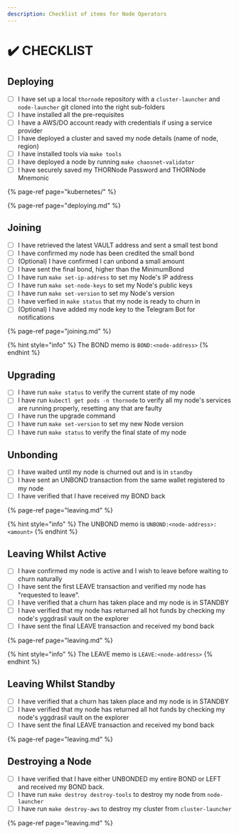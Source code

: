 ```yaml
---
description: Checklist of items for Node Operators
---
```


# ✔️ CHECKLIST

## Deploying

* [ ] I have set up a local `thornode` repository with a `cluster-launcher` and `node-launcher` git cloned into the right sub-folders
* [ ] I have installed all the pre-requisites
* [ ] I have a AWS/DO account ready with credentials if using a service provider
* [ ] I have deployed a cluster and saved my node details \(name of node, region\)
* [ ] I have installed tools via `make tools`
* [ ] I have deployed a node by running `make chaosnet-validator`
* [ ] I have securely saved my THORNode Password and THORNode Mnemonic

{% page-ref page="kubernetes/" %}

{% page-ref page="deploying.md" %}

## Joining

* [ ] I have retrieved the latest VAULT address and sent a small test bond
* [ ] I have confirmed my node has been credited the small bond
* [ ] \(Optional\) I have confirmed I can unbond a small amount
* [ ] I have sent the final bond, higher than the MinimumBond
* [ ] I have run `make set-ip-address` to set my Node's IP address
* [ ] I have run `make set-node-keys` to set my Node's public keys
* [ ] I have run `make set-version` to set my Node's version
* [ ] I have verfied in `make status` that my node is ready to churn in
* [ ] \(Optional\) I have added my node key to the Telegram Bot for notifications

{% page-ref page="joining.md" %}

{% hint style="info" %}
The BOND memo is `BOND:<node-address>`
{% endhint %}

## Upgrading

* [ ] I have run `make status` to verify the current state of my node
* [ ] I have run `kubectl get pods -n thornode` to verify all my node's services are running properly, resetting any that are faulty
* [ ] I have run the upgrade command
* [ ] I have run `make set-version` to set my new Node version
* [ ] I have run `make status` to verify the final state of my node

## Unbonding

* [ ] I have waited until my node is churned out and is in `standby`
* [ ] I have sent an UNBOND transaction from the same wallet registered to my node
* [ ] I have verified that I have received my BOND back

{% page-ref page="leaving.md" %}

{% hint style="info" %}
The UNBOND memo is `UNBOND:<node-address>:<amount>`
{% endhint %}

## Leaving Whilst Active

* [ ] I have confirmed my node is active and I wish to leave before waiting to churn naturally
* [ ] I have sent the first LEAVE transaction and verified my node has "requested to leave".
* [ ] I have verified that a churn has taken place and my node is in STANDBY
* [ ] I have verified that my node has returned all hot funds by checking my node's yggdrasil vault on the explorer
* [ ] I have sent the final LEAVE transaction and received my bond back

{% page-ref page="leaving.md" %}

{% hint style="info" %}
The LEAVE memo is `LEAVE:<node-address>`
{% endhint %}

## Leaving Whilst Standby

* [ ] I have verified that a churn has taken place and my node is in STANDBY
* [ ] I have verified that my node has returned all hot funds by checking my node's yggdrasil vault on the explorer
* [ ] I have sent the final LEAVE transaction and received my bond back

{% page-ref page="leaving.md" %}

## Destroying a Node

* [ ] I have verified that I have either UNBONDED my entire BOND or LEFT and received my BOND back. 
* [ ] I have run `make destroy destroy-tools` to destroy my node from `node-launcher`
* [ ] I have run `make destroy-aws` to destroy my cluster from `cluster-launcher`

{% page-ref page="leaving.md" %}
